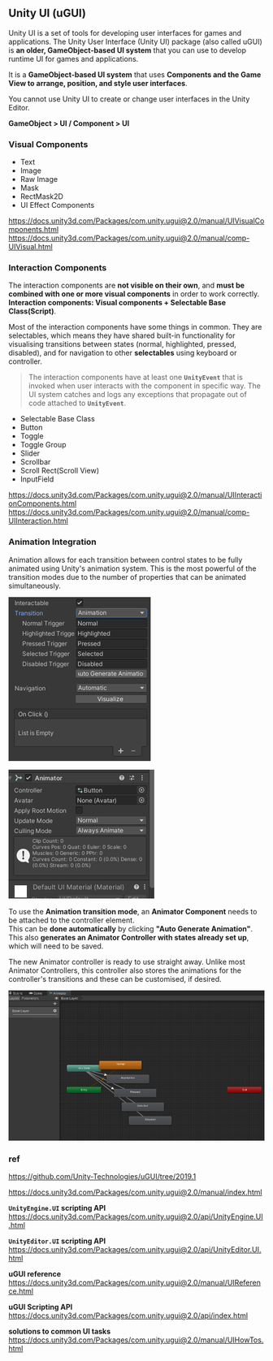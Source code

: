 ## Unity UI (uGUI)

Unity UI is a set of tools for developing user interfaces for games and applications. The Unity User Interface (Unity UI) package (also called uGUI) is **an older, GameObject-based UI system** that you can use to develop runtime UI for games and applications. 

It is a **GameObject-based UI system** that uses **Components and the Game View to arrange, position, and style user interfaces**. 

You cannot use Unity UI to create or change user interfaces in the Unity Editor.


**GameObject > UI / Component > UI**

### Visual Components
- Text
- Image
- Raw Image
- Mask
- RectMask2D
- UI Effect Components

https://docs.unity3d.com/Packages/com.unity.ugui@2.0/manual/UIVisualComponents.html \
https://docs.unity3d.com/Packages/com.unity.ugui@2.0/manual/comp-UIVisual.html

### Interaction Components
The interaction components are **not visible on their own**, and **must be combined with one or more visual components** in order to work correctly. **Interaction components: Visual components + Selectable Base Class(Script)**.

Most of the interaction components have some things in common. They are selectables, which means they have shared built-in functionality for visualising transitions between states (normal, highlighted, pressed, disabled), and for navigation to other **selectables** using keyboard or controller. 

> The interaction components have at least one **`UnityEvent`** that is invoked when user interacts with the component in specific way. The UI system catches and logs any exceptions that propagate out of code attached to **`UnityEvent`**.

- Selectable Base Class
- Button
- Toggle
- Toggle Group
- Slider
- Scrollbar
- Scroll Rect(Scroll View)
- InputField

https://docs.unity3d.com/Packages/com.unity.ugui@2.0/manual/UIInteractionComponents.html \
https://docs.unity3d.com/Packages/com.unity.ugui@2.0/manual/comp-UIInteraction.html

### Animation Integration

Animation allows for each transition between control states to be fully animated using Unity's animation system. This is the most powerful of the transition modes due to the number of properties that can be animated simultaneously.

![](./img/Animation_integration.png)

![](./img/Animator_for_interaction_components.png)

To use the **Animation transition mode**, an **Animator Component** needs to be attached to the controller element. \
This can be **done automatically** by clicking **"Auto Generate Animation"**. \
This also **generates an Animator Controller with states already set up**, which will need to be saved.

The new Animator controller is ready to use straight away. Unlike most Animator Controllers, this controller also stores the animations for the controller's transitions and these can be customised, if desired.

![](./img/Animator_for_interaction_components2.png)


### ref
https://github.com/Unity-Technologies/uGUI/tree/2019.1

https://docs.unity3d.com/Packages/com.unity.ugui@2.0/manual/index.html

**`UnityEngine.UI` scripting API** \
https://docs.unity3d.com/Packages/com.unity.ugui@2.0/api/UnityEngine.UI.html

**`UnityEditor.UI` scripting API** \
https://docs.unity3d.com/Packages/com.unity.ugui@2.0/api/UnityEditor.UI.html

**uGUI reference** \
https://docs.unity3d.com/Packages/com.unity.ugui@2.0/manual/UIReference.html

**uGUI Scripting API** \
https://docs.unity3d.com/Packages/com.unity.ugui@2.0/api/index.html

**solutions to common UI tasks** \
https://docs.unity3d.com/Packages/com.unity.ugui@2.0/manual/UIHowTos.html
